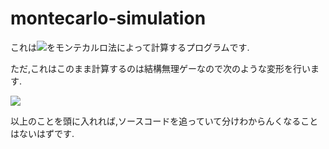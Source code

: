 # montecarlo-simulation

これは![](C:\Users\50816051\Desktop\montecarlo-simulation\img\math1.gif)をモンテカルロ法によって計算するプログラムです.

ただ,これはこのまま計算するのは結構無理ゲーなので次のような変形を行います.

![](C:\Users\50816051\Desktop\montecarlo-simulation\img\math2.gif)

以上のことを頭に入れれば,ソースコードを追っていて分けわからんくなることはないはずです.

